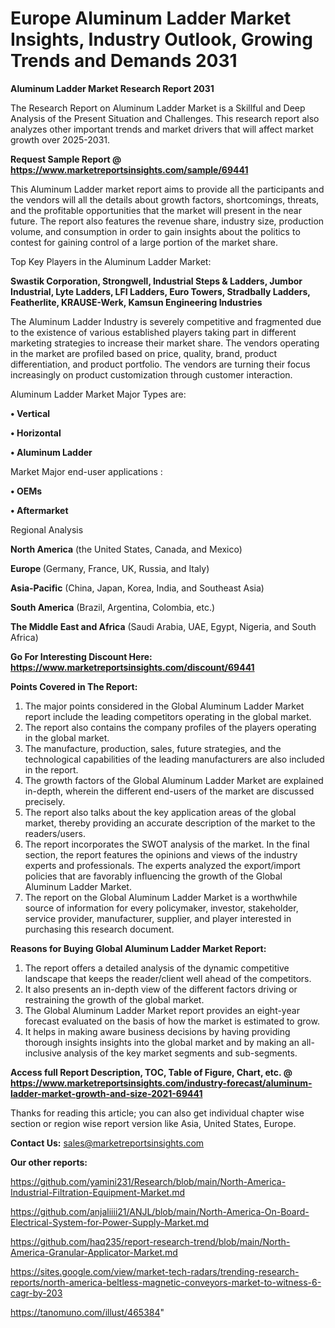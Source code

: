 # Europe Aluminum Ladder Market Insights, Industry Outlook, Growing Trends and Demands 2031

<strong>Aluminum Ladder Market Research Report 2031</strong>

The Research Report on Aluminum Ladder Market is a Skillful and Deep Analysis of the Present Situation and Challenges. This research report also analyzes other important trends and market drivers that will affect market growth over 2025-2031.

<strong>Request Sample Report @ <a href=https://www.marketreportsinsights.com/sample/69441>https://www.marketreportsinsights.com/sample/69441</a></strong>

This Aluminum Ladder market report aims to provide all the participants and the vendors will all the details about growth factors, shortcomings, threats, and the profitable opportunities that the market will present in the near future. The report also features the revenue share, industry size, production volume, and consumption in order to gain insights about the politics to contest for gaining control of a large portion of the market share.

Top Key Players in the Aluminum Ladder Market:

<strong>Swastik Corporation, Strongwell, Industrial Steps & Ladders, Jumbor Industrial, Lyte Ladders, LFI Ladders, Euro Towers, Stradbally Ladders, Featherlite, KRAUSE-Werk, Kamsun Engineering Industries</strong>

The Aluminum Ladder Industry is severely competitive and fragmented due to the existence of various established players taking part in different marketing strategies to increase their market share. The vendors operating in the market are profiled based on price, quality, brand, product differentiation, and product portfolio. The vendors are turning their focus increasingly on product customization through customer interaction.

Aluminum Ladder Market Major Types are:

<strong>• Vertical

• Horizontal

• Aluminum Ladder</strong>

Market Major end-user applications :

<strong>• OEMs

• Aftermarket</strong>

Regional Analysis

</u><strong><b>North America</b></strong> (the United States, Canada, and Mexico)

<strong><b>Europe </b></strong>(Germany, France, UK, Russia, and Italy)

<strong><b>Asia-Pacific</b></strong> (China, Japan, Korea, India, and Southeast Asia)

<strong><b>South America</b></strong> (Brazil, Argentina, Colombia, etc.)

<strong><b>The Middle East and Africa</b></strong> (Saudi Arabia, UAE, Egypt, Nigeria, and South Africa)

<strong>Go For Interesting Discount Here: <a href=https://www.marketreportsinsights.com/discount/69441>https://www.marketreportsinsights.com/discount/69441</a></strong>

<strong>Points Covered in The Report:</strong>
<ol>
  <li>The major points considered in the Global Aluminum Ladder Market report include the leading competitors operating in the global market.</li>
  <li>The report also contains the company profiles of the players operating in the global market.</li>
  <li>The manufacture, production, sales, future strategies, and the technological capabilities of the leading manufacturers are also included in the report.</li>
  <li>The growth factors of the Global Aluminum Ladder Market are explained in-depth, wherein the different end-users of the market are discussed precisely.</li>
  <li>The report also talks about the key application areas of the global market, thereby providing an accurate description of the market to the readers/users.</li>
  <li>The report incorporates the SWOT analysis of the market. In the final section, the report features the opinions and views of the industry experts and professionals. The experts analyzed the export/import policies that are favorably influencing the growth of the Global Aluminum Ladder Market.</li>
  <li>The report on the Global Aluminum Ladder Market is a worthwhile source of information for every policymaker, investor, stakeholder, service provider, manufacturer, supplier, and player interested in purchasing this research document.</li>
</ol>
<strong>Reasons for Buying Global Aluminum Ladder Market Report:</strong>

<ol>
  <li>The report offers a detailed analysis of the dynamic competitive landscape that keeps the reader/client well ahead of the competitors.</li>
  <li>It also presents an in-depth view of the different factors driving or restraining the growth of the global market.</li>
  <li>The Global Aluminum Ladder Market report provides an eight-year forecast evaluated on the basis of how the market is estimated to grow.</li>
  <li>It helps in making aware business decisions by having providing thorough insights insights into the global market and by making an all-inclusive analysis of the key market segments and sub-segments.</li>
</ol>
<strong>Access full Report Description, TOC, Table of Figure, Chart, etc. @ <a href=https://www.marketreportsinsights.com/industry-forecast/aluminum-ladder-market-growth-and-size-2021-69441>https://www.marketreportsinsights.com/industry-forecast/aluminum-ladder-market-growth-and-size-2021-69441</a></strong>


Thanks for reading this article; you can also get individual chapter wise section or region wise report version like Asia, United States, Europe.

<strong>Contact Us:</strong>
sales@marketreportsinsights.com

<strong>Our other reports:</strong>

<a href=https://github.com/yamini231/Research/blob/main/North-America-Industrial-Filtration-Equipment-Market.md>https://github.com/yamini231/Research/blob/main/North-America-Industrial-Filtration-Equipment-Market.md</a>

<a href=https://github.com/anjaliiii21/ANJL/blob/main/North-America-On-Board-Electrical-System-for-Power-Supply-Market.md>https://github.com/anjaliiii21/ANJL/blob/main/North-America-On-Board-Electrical-System-for-Power-Supply-Market.md</a>

<a href=https://github.com/haq235/report-research-trend/blob/main/North-America-Granular-Applicator-Market.md>https://github.com/haq235/report-research-trend/blob/main/North-America-Granular-Applicator-Market.md</a>

<a href=https://sites.google.com/view/market-tech-radars/trending-research-reports/north-america-beltless-magnetic-conveyors-market-to-witness-6-cagr-by-203>https://sites.google.com/view/market-tech-radars/trending-research-reports/north-america-beltless-magnetic-conveyors-market-to-witness-6-cagr-by-203</a>

<a href=https://tanomuno.com/illust/465384>https://tanomuno.com/illust/465384</a>"
